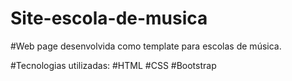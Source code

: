 # Site-escola-de-musica
#Web page desenvolvida como template para 
escolas de música.

#Tecnologias utilizadas:
#HTML
#CSS
#Bootstrap
